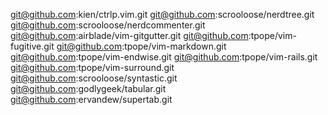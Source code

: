git@github.com:kien/ctrlp.vim.git
git@github.com:scrooloose/nerdtree.git
git@github.com:scrooloose/nerdcommenter.git
git@github.com:airblade/vim-gitgutter.git
git@github.com:tpope/vim-fugitive.git
git@github.com:tpope/vim-markdown.git
git@github.com:tpope/vim-endwise.git
git@github.com:tpope/vim-rails.git
git@github.com:tpope/vim-surround.git
git@github.com:scrooloose/syntastic.git
git@github.com:godlygeek/tabular.git
git@github.com:ervandew/supertab.git
